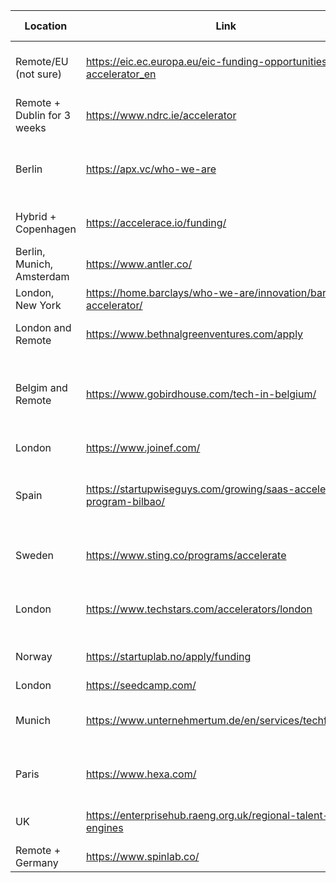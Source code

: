 
| Location                    | Link                                                                  | Investment size                      | Grant/Investment Split                                         | Note                                                |
| --------------------------- | --------------------------------------------------------------------- | ------------------------------------ | -------------------------------------------------------------- | --------------------------------------------------- |
| Remote/EU (not sure)        | https://eic.ec.europa.eu/eic-funding-opportunities/eic-accelerator_en | 12.5 EUR million                     | up to 2.5 EUR million as grant and up to 10 EUR million equity |                                                     |
| Remote + Dublin for 3 weeks | https://www.ndrc.ie/accelerator                                       | 130k EUR                             | Unknown                                                        | we must be incorporate in Ireland                   |
| Berlin                      | https://apx.vc/who-we-are                                             | Unknown                              | Unknown                                                        | Call themselves: "The earliest-stage VC"            |
| Hybrid + Copenhagen         | https://accelerace.io/funding/                                        | 750 000 DKK (100k EUR)               | convertible loan 100%                                          | 7-week investment program                           |
| Berlin, Munich, Amsterdam   | https://www.antler.co/                                                | 75 000 EUR                           | 10% equity                                                     |                                                     |
| London, New York            | https://home.barclays/who-we-are/innovation/barclays-accelerator/     | 120 000 USD                          | Unkown                                                         |                                                     |
| London and Remote           | https://www.bethnalgreenventures.com/apply                            | 60 000 GBP                           | Unkown                                                         | Must incorporate in the UK                          |
| Belgim and Remote           | https://www.gobirdhouse.com/tech-in-belgium/                          | 100 000 EUR                          | Unkown                                                         | Probably they will want a higher focus on BE market |
| London                      | https://www.joinef.com/                                               | 90 000 GBP                           | 8% equity                                                      |                                                     |
| Spain                       | https://startupwiseguys.com/growing/saas-accelerator-program-bilbao/  | 65 000 EUR                           | Unkown                                                         | can get 100k EUR more if we incorporate in Bilbao   |
| Sweden                      | https://www.sting.co/programs/accelerate                              | 600 000 SEK (56k EUR)                | Unkown                                                         | Must incorporate as a Swedish AB                    |
| London                      | https://www.techstars.com/accelerators/london                         | 120k USD                             | 20k USD for 6% equity / 100k USD for convertible loan          |                                                     |
| Norway                      | https://startuplab.no/apply/funding                                   | 1-3 million NOK (85-250k EUR)        | Unkown                                                         |                                                     |
| London                      | https://seedcamp.com/                                                 | 200k EUR                             | 7% equity                                                      |                                                     |
| Munich                      | https://www.unternehmertum.de/en/services/techfounders                | 25 000 EUR                           | grant                                                          | Technical uni of Munich accelerator                 |
| Paris                       | https://www.hexa.com/                                                 | someone read 800k EUR (but not sure) | 30% equity                                                     |                                                     |
| UK                          | https://enterprisehub.raeng.org.uk/regional-talent-engines            | 20 000 EUR                           | grant                                                          | Have to incorporate in the UK                       |
| Remote + Germany            | https://www.spinlab.co/                                               | 50 000 EUR                           |                                                                |                                                     |
